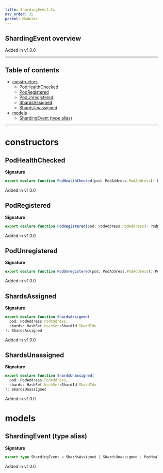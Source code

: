 ```yaml
---
title: ShardingEvent.ts
nav_order: 35
parent: Modules
---
```


## ShardingEvent overview

Added in v1.0.0

---

<h2 class="text-delta">Table of contents</h2>

- [constructors](#constructors)
  - [PodHealthChecked](#podhealthchecked)
  - [PodRegistered](#podregistered)
  - [PodUnregistered](#podunregistered)
  - [ShardsAssigned](#shardsassigned)
  - [ShardsUnassigned](#shardsunassigned)
- [models](#models)
  - [ShardingEvent (type alias)](#shardingevent-type-alias)

---

# constructors

## PodHealthChecked

**Signature**

```ts
export declare function PodHealthChecked(pod: PodAddress.PodAddress): PodHealthChecked
```

Added in v1.0.0

## PodRegistered

**Signature**

```ts
export declare function PodRegistered(pod: PodAddress.PodAddress): PodRegistered
```

Added in v1.0.0

## PodUnregistered

**Signature**

```ts
export declare function PodUnregistered(pod: PodAddress.PodAddress): PodUnregistered
```

Added in v1.0.0

## ShardsAssigned

**Signature**

```ts
export declare function ShardsAssigned(
  pod: PodAddress.PodAddress,
  shards: HashSet.HashSet<ShardId.ShardId>
): ShardsAssigned
```

Added in v1.0.0

## ShardsUnassigned

**Signature**

```ts
export declare function ShardsUnassigned(
  pod: PodAddress.PodAddress,
  shards: HashSet.HashSet<ShardId.ShardId>
): ShardsUnassigned
```

Added in v1.0.0

# models

## ShardingEvent (type alias)

**Signature**

```ts
export type ShardingEvent = ShardsAssigned | ShardsUnassigned | PodHealthChecked | PodRegistered | PodUnregistered
```

Added in v1.0.0
